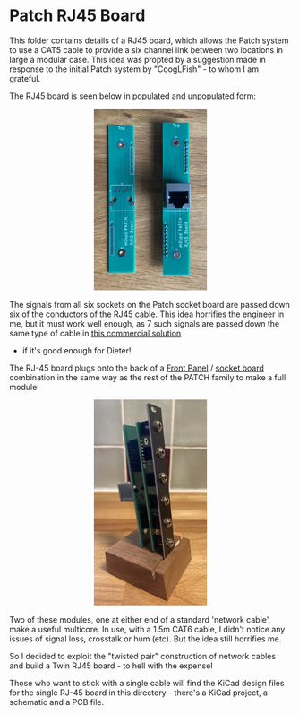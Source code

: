 # Patch RJ45 Board

This folder contains details of a RJ45 board, which allows the Patch system to use a CAT5 cable to provide a six channel link between two locations 
in large a modular case. This idea was propted by a suggestion made in response to the initial Patch system by "CoogLFish" - to whom I am grateful. 

The RJ45 board is seen below in populated and unpopulated form:
<p width=100%, align="center">
<img width=40%, src="https://github.com/m0xpd/PATCH/blob/main/Hardware/Images/Patch%20RJ45%20Board.jpg">
</p>


The signals from all six sockets on the Patch socket board are passed down six of the conductors of the RJ45 cable. This idea horrifies the engineer in me, but it must work well enough, as 7 such signals are passed down the same type of cable in [this commercial solution](https://www.doepfer.de/A1809.htm) 
- if it's good enough for Dieter!

The RJ-45 board plugs onto the back of a [Front Panel](https://github.com/m0xpd/PATCH/tree/main/Hardware/Front%20Panel#readme) / [socket board](https://github.com/m0xpd/PATCH/tree/main/Hardware/Socket%20Board#readme) 
combination in the same way as the rest of the PATCH family to make a full module:

<p width=100%, align="center">
<img width=40%, src="https://github.com/m0xpd/PATCH/blob/main/Hardware/Images/Patch%20RJ45%20Module.jpg">
</p>

Two of these modules, one at either end of a standard 'network cable', make a useful multicore. In use, with a 1.5m CAT6 cable, I didn't notice any 
issues of signal loss, crosstalk or hum (etc). But the idea still horrifies me. 

So I decided to exploit the "twisted pair" construction of network cables and build a Twin RJ45 board - to hell with the expense!

Those who want to stick with a single cable will find the KiCad design files for the single RJ-45 board in this directory - there's a KiCad project, a schematic and a PCB file.
